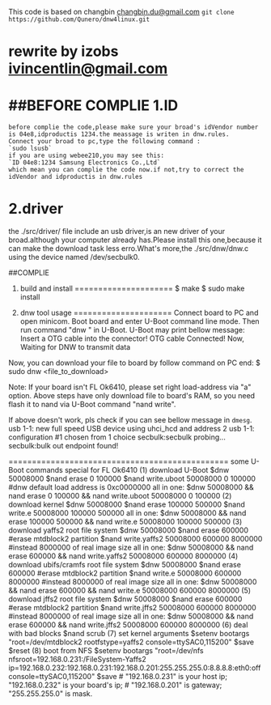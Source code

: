 This code is based on changbin <changbin.du@gmail.com>
`git clone https://github.com/Qunero/dnw4linux.git`

rewrite by izobs <ivincentlin@gmail.com>
==============================================================
##BEFORE COMPLIE
1.ID
=================================================
    before complie the code,please make sure your broad's idVendor number is 04e8,idproductis 1234.the meassage is writen in dnw.rules.
    Connect your broad to pc,type the following command :
    `sudo lsusb`
    if you are using webee210,you may see this:
    `ID 04e8:1234 Samsung Electronics Co.,Ltd`
    which mean you can complie the code now.if not,try to correct the idVendor and idproductis in dnw.rules
2.driver
===================================================
 the ./src/driver/ file include an usb driver,is an new driver of your broad.although your computer already has.Please install this one,because it can make the download task less erro.What's more,the ./src/dnw/dnw.c using the device named /dev/secbulk0.

##COMPLIE

1. build and install
=====================
	$ make
	$ sudo make install

2. dnw tool usage 
=====================
Connect board to PC and open minicom. Boot board and enter U-Boot command line mode.
Then run command "dnw <download address>" in U-Boot. U-Boot may print bellow message:
	Insert a OTG cable into the connector!
	OTG cable Connected!
	Now, Waiting for DNW to transmit data

Now, you can download your file to board by follow command on PC end:
	$ sudo dnw <file_to_download>

Note: If your board isn't FL Ok6410, please set right load-address via "a" option.
      Above steps have only download file to board's RAM, so you need  flash
      it to nand via U-Boot command "nand write".

If above doesn't work, pls check if you can see bellow message in `dmesg`.
	usb 1-1: new full speed USB device using uhci_hcd and address 2
	usb 1-1: configuration #1 chosen from 1 choice
	secbulk:secbulk probing...
	secbulk:bulk out endpoint found!

===============================================
some U-Boot commands special for FL Ok6410
   (1) download U-Boot
	$dnw 50008000
	$nand erase 0 100000
	$nand write.uboot 50008000 0 100000
	#dnw default load address is 0xc0000000
	all in one:
	$dnw 50008000 && nand erase 0 100000 && nand write.uboot 50008000 0 100000
   (2) download kernel
	$dnw 50008000
	$nand erase 100000 500000
	$nand write.e 50008000 100000 500000
	all in one:
	$dnw 50008000 && nand erase 100000 500000 && nand write.e 50008000 100000 500000
   (3) download yaffs2 root file system
	$dnw 50008000
	$nand erase 600000 #erase mtdblock2 partition
	$nand write.yaffs2 50008000 600000 8000000 #instead 8000000 of real image size
	all in one:
	$dnw 50008000 && nand erase 600000 && nand write.yaffs2 50008000 600000 8000000
   (4) download ubifs/cramfs root file system
	$dnw 50008000
	$nand erase 600000 #erase mtdblock2 partition
	$nand write.e 50008000 600000 8000000 #instead 8000000 of real image size
	all in one:
	$dnw 50008000 && nand erase 600000 && nand write.e 50008000 600000 8000000
   (5) download jffs2 root file system
	$dnw 50008000
	$nand erase 600000 #erase mtdblock2 partition
	$nand write.jffs2 50008000 600000 8000000 #instead 8000000 of real image size
	all in one:
	$dnw 50008000 && nand erase 600000 && nand write.jffs2 50008000 600000 8000000
   (6) deal with bad blocks
	$nand scrub
   (7) set kernel arguments
	$setenv bootargs "root=/dev/mtdblock2 rootfstype=yaffs2 console=ttySAC0,115200" 
	$save
	$reset
   (8) boot from NFS
	$setenv bootargs "root=/dev/nfs nfsroot=192.168.0.231:/FileSystem-Yaffs2 \
	 ip=192.168.0.232:192.168.0.231:192.168.0.201:255.255.255.0:8.8.8.8:eth0:off \
	 console=ttySAC0,115200"
	$save
	# "192.168.0.231" is your host ip; "192.168.0.232" is your board's ip;
	# "192.168.0.201" is gateway; "255.255.255.0" is mask.


